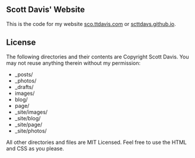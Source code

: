## Scott Davis' Website

This is the code for my website [sco.ttdavis.com](http://sco.ttdavis.com) or [scttdavs.github.io](http://scttdavs.github.io).

## License
The following directories and their contents are Copyright Scott Davis. You may not reuse anything therein without my permission:

- _posts/
- _photos/
- _drafts/
- images/
- blog/
- page/
- _site/images/
- _site/blog/
- _site/page/
- _site/photos/

All other directories and files are MIT Licensed. Feel free to use the HTML and CSS as you please.
